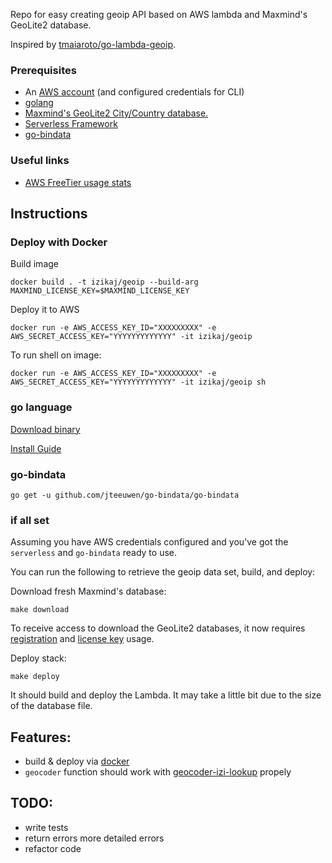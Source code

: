 Repo for easy creating geoip API based on AWS lambda and Maxmind's GeoLite2 database.

Inspired by [tmaiaroto/go-lambda-geoip](github.com/tmaiaroto/go-lambda-geoip).

### Prerequisites
 - An [AWS account](https://console.aws.amazon.com/iam/home#/home) (and configured credentials for CLI)
 - [golang](https://golang.org/)
 - [Maxmind's GeoLite2 City/Country database.](http://dev.maxmind.com/geoip/geoip2/geolite2/)
 - [Serverless Framework](https://serverless.com/)
 - [go-bindata](https://github.com/jteeuwen/go-bindata)

### Useful links
 - [AWS FreeTier usage stats](https://console.aws.amazon.com/billing/home?#/freetier)

## Instructions
### Deploy with Docker

Build image
```
docker build . -t izikaj/geoip --build-arg MAXMIND_LICENSE_KEY=$MAXMIND_LICENSE_KEY
```

Deploy it to AWS
```
docker run -e AWS_ACCESS_KEY_ID="XXXXXXXXX" -e AWS_SECRET_ACCESS_KEY="YYYYYYYYYYYYY" -it izikaj/geoip
```

To run shell on image:
```
docker run -e AWS_ACCESS_KEY_ID="XXXXXXXXX" -e AWS_SECRET_ACCESS_KEY="YYYYYYYYYYYYY" -it izikaj/geoip sh
```

### go language
[Download binary](https://golang.org/dl/)

[Install Guide](https://golang.org/doc/install)

### go-bindata
```go get -u github.com/jteeuwen/go-bindata/go-bindata```

### if all set
Assuming you have AWS credentials configured and you've got the `serverless` and `go-bindata` ready to use.

You can run the following to retrieve the geoip data set, build, and deploy:

Download fresh Maxmind's database:
```
make download
```
To receive access to download the GeoLite2 databases, it now requires [registration](https://www.maxmind.com/en/geolite2/signup) and [license key](https://www.maxmind.com/en/account/login) usage.

Deploy stack:
```
make deploy
```

It should build and deploy the Lambda. It may take a little bit due to the size of the database file.

## Features:
- build & deploy via [docker](https://www.docker.com/)
- `geocoder` function should work with [geocoder-izi-lookup](https://github.com/IzikAJ/geocoder-izi-lookup) propely

## TODO:
- write tests
- return errors more detailed errors
- refactor code
